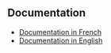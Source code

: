 ## Documentation

- [Documentation in French](./README-fr.md)
- [Documentation in English](./README-en.md)
